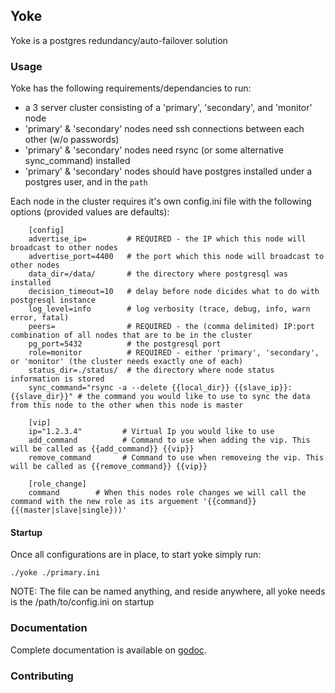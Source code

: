 ## Yoke

Yoke is a postgres redundancy/auto-failover solution


### Usage

Yoke has the following requirements/dependancies to run:

- a 3 server cluster consisting of a 'primary', 'secondary', and 'monitor' node
- 'primary' & 'secondary' nodes need ssh connections between each other (w/o passwords)
- 'primary' & 'secondary' nodes need rsync (or some alternative sync_command) installed
- 'primary' & 'secondary' nodes should have postgres installed under a postgres user, and in the `path`

Each node in the cluster requires it's own config.ini file with the following options (provided values are defaults):
```
    [config]
    advertise_ip=         # REQUIRED - the IP which this node will broadcast to other nodes
    advertise_port=4400   # the port which this node will broadcast to other nodes
    data_dir=/data/       # the directory where postgresql was installed
    decision_timeout=10   # delay before node dicides what to do with postgresql instance
    log_level=info        # log verbosity (trace, debug, info, warn error, fatal)
    peers=                # REQUIRED - the (comma delimited) IP:port combination of all nodes that are to be in the cluster
    pg_port=5432          # the postgresql port
    role=monitor          # REQUIRED - either 'primary', 'secondary', or 'monitor' (the cluster needs exactly one of each)
    status_dir=./status/  # the directory where node status information is stored
    sync_command="rsync -a --delete {{local_dir}} {{slave_ip}}:{{slave_dir}}" # the command you would like to use to sync the data from this node to the other when this node is master

    [vip]
    ip="1.2.3.4"         # Virtual Ip you would like to use
    add_command          # Command to use when adding the vip. This will be called as {{add_command}} {{vip}}
    remove_command       # Command to use when removeing the vip. This will be called as {{remove_command}} {{vip}}

    [role_change]
    command        # When this nodes role changes we will call the command with the new role as its arguement '{{command}} {{(master|slave|single}))'
```

#### Startup
Once all configurations are in place, to start yoke simply run:

    ./yoke ./primary.ini

NOTE: The file can be named anything, and reside anywhere, all yoke needs is the /path/to/config.ini on startup


### Documentation

Complete documentation is available on [godoc](http://godoc.org/github.com/pagodabox-tools/yoke).


### Contributing
